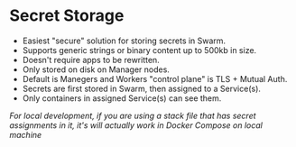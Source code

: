 # Secret Storage

- Easiest "secure" solution for storing secrets in Swarm.
- Supports generic strings or binary content up to 500kb in size.
- Doesn't require apps to be rewritten.
- Only stored on disk on Manager nodes.
- Default is Manegers and Workers "control plane" is TLS + Mutual Auth.
- Secrets are first stored in Swarm, then assigned to a Service(s).
- Only containers in assigned Service(s) can see them.

_For local development, if you are using a stack file that has secret assignments in it, it's will actually work in Docker Compose on local machine_
